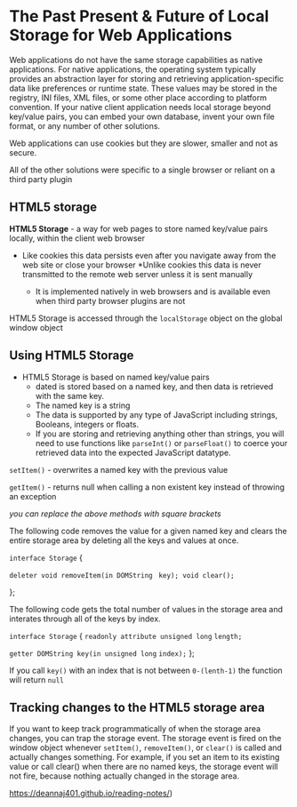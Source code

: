 # The Past Present & Future of Local Storage for Web Applications

Web applications do not have the same storage capabilities as native applications. For native applications, the operating system typically provides an abstraction layer for storing and retrieving application-specific data like preferences or runtime state. These values may be stored in the registry, INI files, XML files, or some other place according to platform convention. If your native client application needs local storage beyond key/value pairs, you can embed your own database, invent your own file format, or any number of other solutions.

Web applications can use cookies but they are slower, smaller and not as secure.

All of the other solutions were specific to a single browser or reliant on a third party plugin

## HTML5 storage

**HTML5 Storage** - a way for web pages to store named key/value pairs locally, within the client web browser	

* Like cookies this data persists even after you navigate away from the web site or close your browser
	*Unlike cookies this data is never transmitted to the remote web server unless it is sent manually

	* It is implemented natively in web browsers and is available even when third party browser plugins are not
	
HTML5 Storage is accessed through the ```localStorage``` object on the global window object


## Using HTML5 Storage

* HTML5 Storage is based on named key/value pairs
	* dated is stored based on a named key, and then data is retrieved with the same key. 
	* The named key is a string
	* The data is supported by any type of JavaScript including strings, Booleans, integers or floats.
	* If you are storing and retrieving anything other than strings, you will need to use functions like ```parseInt()``` or ```parseFloat()``` to coerce your retrieved data into the expected JavaScript datatype.

```setItem()``` - overwrites a named key with the previous value

```getItem()``` - returns null when calling a non existent key instead of throwing an exception

*you can replace the above methods with square brackets*

The following code removes the value for a given named key and clears the entire storage area by deleting all the keys and values at once.

```interface Storage```  {
  
  ```deleter void removeItem(in DOMString``` ``` key);
  void clear();```

};

The following code gets the total number of values in the storage area and interates through all of the keys by index.

```interface Storage``` {
  ```readonly attribute unsigned long``` ```length;```

  ```getter DOMString key(in unsigned long``` ```index);```
};

If you call ```key()``` with an index that is not between ```0-(lenth-1)``` the function will return ```null```

## Tracking changes to the HTML5 storage area

If you want to keep track programmatically of when the storage area changes, you can trap the storage event. The storage event is fired on the window object whenever ```setItem()```, ```removeItem()```, or ```clear()``` is called and actually changes something. For example, if you set an item to its existing value or call clear() when there are no named keys, the storage event will not fire, because nothing actually changed in the storage area.

























https://deannaj401.github.io/reading-notes/)